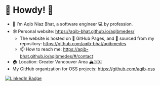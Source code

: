 # 🤠 Howdy! 👋

- 🔭 I’m Aqib Niaz Bhat, a software engineer 💻 by profession.
- 🕸 Personal website: https://aqib-bhat.github.io/aqibmedes/
  - The website is hosted on 📃 GitHub Pages, and 🚰 sourced from my repository: https://github.com/aqib-bhat/aqibmedes
  - 📫 How to reach me: https://aqib-bhat.github.io/aqibmedes/#/contact
- 🏠 Location: Greater Vancouver Area 🏔🇨🇦
- My GitHub organization for OSS projects: https://github.com/aqib-oss

<div id="badges">
  <a href="https://www.linkedin.com/in/aqibbhat/" target="_blank" rel="noopener noreferrer">
    <img src="https://img.shields.io/badge/LinkedIn-blue?style=for-the-badge&logo=linkedin&logoColor=white" alt="LinkedIn Badge"/>
  </a>
</div>

<!--
**aqib-bhat/aqib-bhat** is a ✨ _special_ ✨ repository because its `README.md` (this file) appears on your GitHub profile.

Here are some ideas to get you started:

- 🔭 I’m currently working on ...
- 🌱 I’m currently learning ...
- 👯 I’m looking to collaborate on ...
- 🤔 I’m looking for help with ...
- 💬 Ask me about ...
- 📫 How to reach me: ...
- 😄 Pronouns: ...
- ⚡ Fun fact: ...
-->
